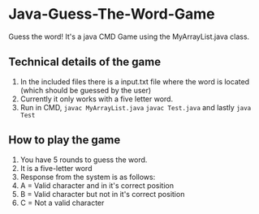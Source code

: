 # Java-Guess-The-Word-Game
Guess the word! It's a java CMD Game using the MyArrayList.java class.

## Technical details of the game
1. In the included files there is a input.txt file where the word is located (which should be guessed by the user)
2. Currently it only works with a five letter word.
3. Run in CMD, ```javac MyArrayList.java``` ```javac Test.java``` and lastly ```java Test```

## How to play the game 
1. You have 5 rounds to guess the word.
2. It is a five-letter word
3. Response from the system is as follows:
4. A = Valid character and in it's correct position
5. B = Valid character but not in it's correct position 
6. C = Not a valid character